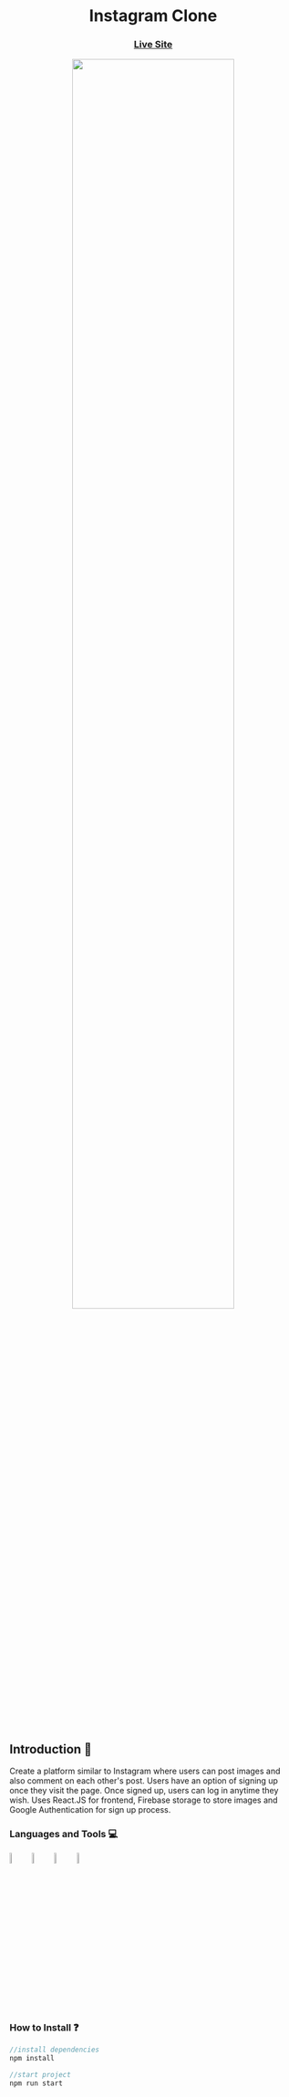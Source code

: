 <h1 align="center">Instagram Clone</h3> 
<p> <a href="https://instagram-clone-4ab5e.web.app/"><h3 align="center" >Live Site</h3></a>
</p>

<p align="center">
<img src="https://i.ibb.co/FYCd0xv/ig-clone.png" height="75%" width="75%" >
</p>

## Introduction 🚀
Create a platform similar to Instagram where users can post images and also comment on each other's post. Users have an option of signing up once they visit the page. Once signed up, users can log in anytime they wish. Uses React.JS for frontend, Firebase storage to store images and Google Authentication for sign up process.

<h3 align="left">Languages and Tools 💻 </h3>
<p>
<a href="https://reactjs.org/" target="_blank"> <img src="https://cdn4.iconfinder.com/data/icons/logos-3/600/React.js_logo-256.png" alt="c" width="7%" height="7%"/></a>
<a href="https://firebase.google.com/" target="_blank"> <img src="https://img.icons8.com/color/344/google-firebase-console.png" alt="c" width="7%" height="7%"/></a>
  <a href="https://material-ui.com/" target="_blank"> <img src="https://img.icons8.com/color/344/material-ui.png" alt="c" width="7%" height="7%"/></a>
 <a href="https://code.visualstudio.com/" target="_blank"> <img src="https://img.icons8.com/fluent/344/visual-studio-code-2019.png" alt="c" width="7%" height="7%"/></a>
</p>

<h3 align="left">How to Install ❓ </h3>

```javascript
//install dependencies
npm install

//start project
npm run start 
```

